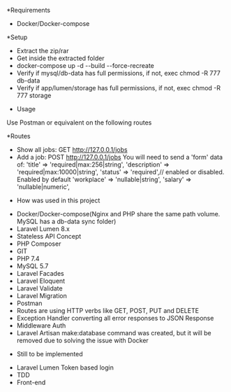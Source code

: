 *Requirements

- Docker/Docker-compose


*Setup

- Extract the zip/rar
- Get inside the extracted folder
- docker-compose up -d --build --force-recreate
- Verify if mysql/db-data has full permissions, if not, exec chmod -R 777 db-data
- Verify if app/lumen/storage has full permissions, if not, exec chmod -R 777 storage


* Usage

Use Postman or equivalent on the following routes

*Routes

- Show all jobs: GET http://127.0.0.1/jobs
- Add a job: POST http://127.0.0.1/jobs
    You will need to send a 'form' data of:
        'title' => 'required|max:256|string',
        'description' => 'required|max:10000|string',
        'status' => 'required',// enabled or disabled. Enabled by default
        'workplace' => 'nullable|string',
        'salary' => 'nullable|numeric',

* How was used in this project

- Docker/Docker-compose(Nginx and PHP share the same path volume. MySQL has a db-data sync folder)
- Laravel Lumen 8.x
- Stateless API Concept
- PHP Composer
- GIT
- PHP 7.4
- MySQL 5.7
- Laravel Facades
- Laravel Eloquent
- Laravel Validate
- Laravel Migration
- Postman
- Routes are using HTTP verbs like GET, POST, PUT and DELETE
- Exception Handler converting all error responses to JSON Response
- Middleware Auth
- Laravel Artisan make:database command was created, but it will be removed due to solving the issue with Docker

* Still to be implemented

- Laravel Lumen Token based login
- TDD
- Front-end
